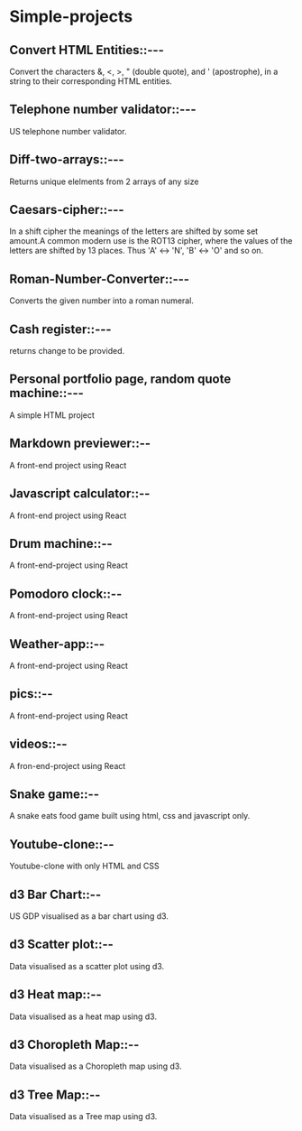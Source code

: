 # Simple-projects  

## Convert HTML Entities::---
Convert the characters &, <, >, " (double quote), and ' (apostrophe), in a string to their corresponding HTML entities.
## Telephone number validator::---
US telephone number validator. 
## Diff-two-arrays::---
Returns unique elelments from 2 arrays of any size
## Caesars-cipher::---
In a shift cipher the meanings of the letters are shifted by some set amount.A common modern use is the ROT13 cipher, where the values of the letters are shifted by 13 places. Thus 'A' ↔ 'N', 'B' ↔ 'O' and so on.  
## Roman-Number-Converter::---  
Converts the given number into a roman numeral.
## Cash register::---
returns change to be provided.
## Personal portfolio page, random quote machine::---
A simple HTML project
## Markdown previewer::--
A front-end project using React
## Javascript calculator::--
A front-end project using React
## Drum machine::--
A front-end-project using React
## Pomodoro clock::--
A front-end-project using React
## Weather-app::--  
A front-end-project using React  
## pics::--  
A front-end-project using React  
## videos::--  
A fron-end-project using React
## Snake game::--
A snake eats food game built using html, css and javascript only.  
## Youtube-clone::--  
Youtube-clone with only HTML and CSS  
## d3 Bar Chart::--  
US GDP visualised as a bar chart using d3.
## d3 Scatter plot::--  
Data visualised as a scatter plot using d3.
## d3 Heat map::--  
Data visualised as a heat map using d3.  
## d3 Choropleth Map::--  
Data visualised as a Choropleth map using d3.  
## d3 Tree Map::--  
Data visualised as a Tree map using d3.
